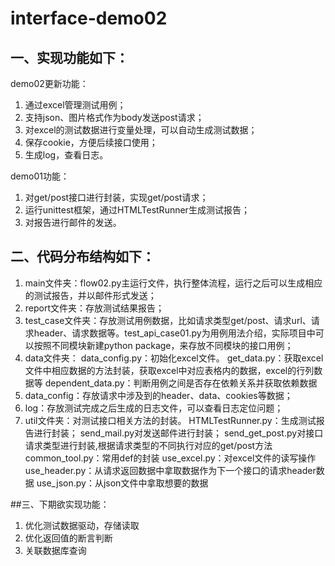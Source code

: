 # interface-demo02

## 一、实现功能如下：
demo02更新功能：
1. 通过excel管理测试用例；
2. 支持json、图片格式作为body发送post请求；
3. 对excel的测试数据进行变量处理，可以自动生成测试数据；
4. 保存cookie，方便后续接口使用；
5. 生成log，查看日志。

demo01功能：
1. 对get/post接口进行封装，实现get/post请求；
2. 运行unittest框架，通过HTMLTestRunner生成测试报告；
3. 对报告进行邮件的发送。

## 二、代码分布结构如下：
    
1. main文件夹：flow02.py主运行文件，执行整体流程，运行之后可以生成相应的测试报告，并以邮件形式发送；  
2. report文件夹：存放测试结果报告；
3. test_case文件夹：存放测试用例数据，比如请求类型get/post、请求url、请求header、请求数据等。test_api_case01.py为用例用法介绍，实际项目中可以按照不同模块新建python package，来存放不同模块的接口用例；
4. data文件夹：
    data_config.py：初始化excel文件。
    get_data.py：获取excel文件中相应数据的方法封装，获取excel中对应表格内的数据，excel的行列数据等
    dependent_data.py：判断用例之间是否存在依赖关系并获取依赖数据
5. data_config：存放请求中涉及到的header、data、cookies等数据；
6. log：存放测试完成之后生成的日志文件，可以查看日志定位问题；
7. util文件夹：对测试接口相关方法的封装。
    HTMLTestRunner.py：生成测试报告进行封装；
    send_mail.py对发送邮件进行封装；
    send_get_post.py对接口请求类型进行封装,根据请求类型的不同执行对应的get/post方法
    common_tool.py：常用def的封装
    use_excel.py：对excel文件的读写操作
    use_header.py：从请求返回数据中拿取数据作为下一个接口的请求header数据
    use_json.py：从json文件中拿取想要的数据

##三、下期欲实现功能：
1. 优化测试数据驱动，存储读取
2. 优化返回值的断言判断
3. 关联数据库查询
